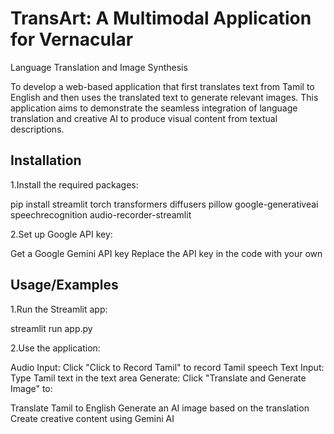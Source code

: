 
# TransArt: A Multimodal Application for Vernacular
Language Translation and Image Synthesis

To develop a web-based application that first translates text from Tamil to English and then
uses the translated text to generate relevant images. This application aims to demonstrate the
seamless integration of language translation and creative AI to produce visual content from
textual descriptions.


## Installation

1.Install the required packages:

pip install streamlit torch transformers diffusers pillow google-generativeai speechrecognition audio-recorder-streamlit

2.Set up Google API key:

Get a Google Gemini API key
Replace the API key in the code with your own

## Usage/Examples

1.Run the Streamlit app:

streamlit run app.py

2.Use the application:

Audio Input: Click "Click to Record Tamil" to record Tamil speech
Text Input: Type Tamil text in the text area
Generate: Click "Translate and Generate Image" to:

Translate Tamil to English
Generate an AI image based on the translation
Create creative content using Gemini AI

